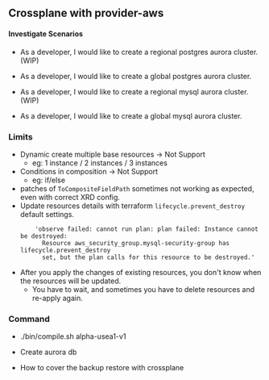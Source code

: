 ## Crossplane with provider-aws

#### Investigate Scenarios

- As a developer, I would like to create a regional postgres aurora cluster. (WIP)

- As a developer, I would like to create a global postgres aurora cluster.

- As a developer, I would like to create a regional mysql aurora cluster. (WIP)

- As a developer, I would like to create a global mysql aurora cluster.

### Limits
- Dynamic create multiple base resources -> Not Support
  - eg: 1 instance / 2 instances / 3 instances
- Conditions in composition -> Not Support
  - eg: if/else
- patches of `ToCompositeFieldPath` sometimes not working as expected, even with correct XRD config.
- Update resources details with terraform `lifecycle.prevent_destroy` default settings.
  ```
      'observe failed: cannot run plan: plan failed: Instance cannot be destroyed:
        Resource aws_security_group.mysql-security-group has lifecycle.prevent_destroy
        set, but the plan calls for this resource to be destroyed.'
  ```
- After you apply the changes of existing resources, you don't know when the resources will be updated.
  - You have to wait, and sometimes you have to delete resources and re-apply  again.

### Command
- ./bin/compile.sh alpha-usea1-v1


- Create aurora db
- How to cover the backup restore with crossplane